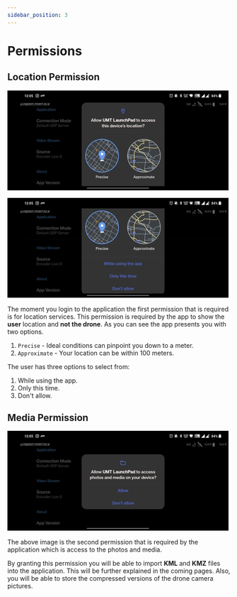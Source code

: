 ```yaml
---
sidebar_position: 3
---
```


# Permissions

## Location Permission

![Location Permission 1](img/permissions-location-1.jpg)

![Location Permission 2](img/permissions-location-2.jpg)


The moment you login to the application the first permission that is required is for location services. This permission
is required by the app to show the **user** location and **not the drone**. As you can see the app presents you with two
options.

1. `Precise` - Ideal conditions can pinpoint you down to a meter.
2. `Approximate` - Your location can be within 100 meters.

The user has three options to select from:

1. While using the app.
2. Only this time.
3. Don't allow.


## Media Permission

![Media Permission](./img/permissions-media.jpg)

The above image is the second permission that is required by the application which is access to the photos and media. 

By granting this permission you will be able to import **KML** and **KMZ** files into the application. This will be further
explained in the coming pages. Also, you will be able to store the compressed versions of the drone camera pictures.
